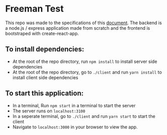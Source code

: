 # Freeman Test

This repo was made to the specifications of this [document](https://gist.github.com/AustinMaddox/0338bbac5758a3e640e76504f0be3892). The backend is a node.js / express application made from scratch and the frontend is bootstraped with create-react-app.

## To install dependencies:

- At the root of the repo directory, run `npm install` to install server side dependencies
- At the root of the repo directory, go to `./client` and run `yarn install` to install client side dependencies

## To start this application:

- In a terminal, Run `npm start` in a terminal to start the server
- The server runs on `localhost:3100`
- In a seperate terminal, go to `./client` and run `yarn start` to start the client
- Navigate to `localhost:3000` in your browser to view the app.